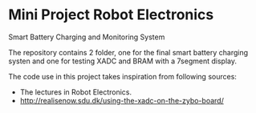 # Mini Project Robot Electronics
Smart Battery Charging and Monitoring System

The repository contains 2 folder, one for the final smart battery charging systen and one for testing XADC and BRAM with a 7segment display.

The code use in this project takes inspiration from following sources:

- The lectures in Robot Electronics.
- http://realisenow.sdu.dk/using-the-xadc-on-the-zybo-board/
